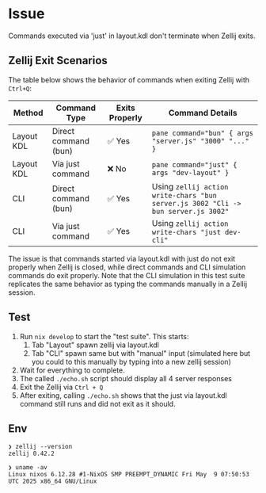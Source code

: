 # Issue

Commands executed via 'just' in layout.kdl don't terminate when Zellij exits.


## Zellij Exit Scenarios

The table below shows the behavior of commands when exiting Zellij with `Ctrl+Q`:

| Method     | Command Type         | Exits Properly | Command Details                                                                   |
| ---------- | -------------------- | -------------- | --------------------------------------------------------------------------------- |
| Layout KDL | Direct command (bun) | ✅ Yes          | `pane command="bun" { args "server.js" "3000" "..." }`                            |
| Layout KDL | Via just command     | ❌ No           | `pane command="just" { args "dev-layout" }`                                       |
| CLI        | Direct command (bun) | ✅ Yes          | Using `zellij action write-chars "bun server.js 3002 "Cli -> bun server.js 3002"` |
| CLI        | Via just command     | ✅ Yes          | Using `zellij action write-chars "just dev-cli"`                                  |

The issue is that commands started via layout.kdl with just do not exit properly when Zellij is closed, while direct commands and CLI simulation commands do exit properly. Note that the CLI simulation in this test suite replicates the same behavior as typing the commands manually in a Zellij session.

## Test

1. Run `nix develop` to start the "test suite". This starts:
   1. Tab "Layout" spawn zellij via layout.kdl
   2. Tab "CLI" spawn same but with "manual" input (simulated here but you could to this manually by typing into a new zellij session)
2. Wait for everything to complete.
3. The called `./echo.sh` script should display all 4 server responses
4. Exit the Zellij via `Ctrl + Q`
5. After exiting, calling `./echo.sh` shows that the just via layout.kdl command still runs and did not exit as it should.


## Env

```
❯ zellij --version
zellij 0.42.2

❯ uname -av
Linux nixos 6.12.28 #1-NixOS SMP PREEMPT_DYNAMIC Fri May  9 07:50:53 UTC 2025 x86_64 GNU/Linux
```